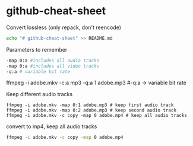 # github-cheat-sheet
Convert lossless (only repack, don't reencode)
```sh
echo "# github-cheat-sheet" >> README.md
```

Parameters to remember
```sh
-map 0:a #includes all audio tracks
-map 0:a #includes all video tracks
-q:a # variable bit rate
```
ffmpeg -i adobe.mkv -c:a mp3 -q:a 1 adobe.mp3
#-q:a -> variable bit rate

Keep different audio tracks
```
ffmpeg -i adobe.mkv -map 0:1 adobe.mp3 # keep first audio track
ffmpeg -i adobe.mkv -map 0:2 adobe.mp3 # keep second audio track
ffmpeg -i adobe.mkv -c copy -map 0 adobe.mp4 # keep all audio tracks

```

convert to mp4, keep all audio tracks
```sh
ffmpeg -i adobe.mkv -c copy -map 0 adobe.mp4
